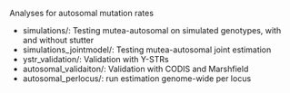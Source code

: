 Analyses for autosomal mutation rates

* simulations/: Testing mutea-autosomal on simulated genotypes, with and without stutter
* simulations_jointmodel/: Testing mutea-autosomal joint estimation
* ystr_validation/: Validation with Y-STRs
* autosomal_validaiton/: Validation with CODIS and Marshfield
* autosomal_perlocus/: run estimation genome-wide per locus